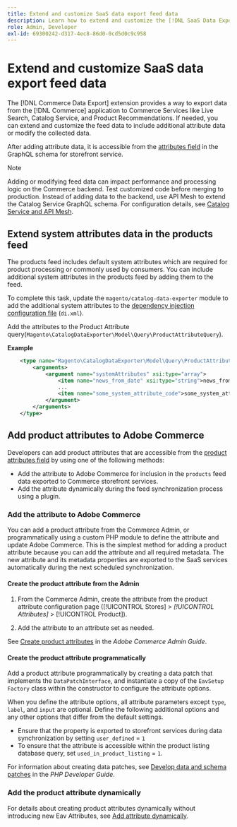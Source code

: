 ```yaml
---
title: Extend and customize SaaS data export feed data
description: Learn how to extend and customize the [!DNL SaaS Data Export] feed data.
role: Admin, Developer
exl-id: 69300242-d317-4ec8-86d0-0cd5d0c9c958
---
```

# Extend and customize SaaS data export feed data

The [!DNL Commerce Data Export] extension provides a way to export data from the [!DNL Commerce] application to Commerce Services like Live Search, Catalog Service, and Product Recommendations. If needed, you can extend and customize the feed data to include additional attribute data or modify the collected data.

After adding attribute data, it is accessible from the [attributes field](https://developer.adobe.com/commerce/services/graphql/catalog-service/products/#productviewattribute-type) in the GraphQL schema for storefront service.

>[!NOTE]
>
>Adding or modifying feed data can impact performance and processing logic on the Commerce backend. Test customized code before merging to production. Instead of adding data to the backend, use API Mesh to extend the Catalog Service GraphQL schema. For configuration details, see [Catalog Service and API Mesh](../catalog-service/mesh.md).

## Extend system attributes data in the products feed

The products feed includes default system attributes which are required for product processing or commonly used by consumers. You can include additional system attributes in the products feed by adding them to the feed.

To complete this task, update the `magento/catalog-data-exporter` module to add the additional system attributes to the [dependency injection configuration file](https://developer.adobe.com/commerce/php/development/build/dependency-injection-file/) (`di.xml`).

Add the attributes to the Product Attribute query(`Magento\CatalogDataExporter\Model\Query\ProductAttributeQuery`).

**Example**

```xml
    <type name="Magento\CatalogDataExporter\Model\Query\ProductAttributeQuery">
        <arguments>
            <argument name="systemAttributes" xsi:type="array">
                <item name="news_from_date" xsi:type="string">news_from_date</item>
                ...
                <item name="some_system_attribute_code">some_system_attribute_code</item>
            </argument>
        </arguments>
    </type>
```

## Add product attributes to Adobe Commerce

Developers can add product attributes that are accessible from the [product attributes field](https://developer.adobe.com/commerce/services/graphql/catalog-service/products/#output-fields) by using one of the following methods:

- Add the attribute to Adobe Commerce for inclusion in the `products` feed data exported to Commerce storefront services.
- Add the attribute dynamically during the feed synchronization process using a plugin.

### Add the attribute to Adobe Commerce

You can add a product attribute from the Commerce Admin, or programmatically using a custom PHP module to define the attribute and update Adobe Commerce. This is the simplest method for adding a product attribute because you can add the attribute and all required metadata. The new attribute and its metadata properties are exported to the SaaS services automatically during the next scheduled synchronization.

#### Create the product attribute from the Admin

1. From the Commerce Admin, create the attribute from the product attribute configuration page ([!UICONTROL Stores] > *[!UICONTROL Attributes]* > [!UICONTROL Product]).

1. Add the attribute to an attribute set as needed.

See [Create product attributes](https://experienceleague.adobe.com/en/docs/commerce-admin/catalog/product-attributes/create/attribute-product-create) in the *Adobe Commerce Admin Guide*.

#### Create the product attribute programmatically

Add a product attribute programmatically by creating a data patch that implements the `DataPatchInterface`, and instantiate a copy of the `EavSetup Factory` class within the constructor to configure the attribute options.

When you define the attribute options, all attribute parameters except `type`, `label`, and `input` are optional. Define the following additional options and any other options that differ from the default settings.

- Ensure that the property is exported to storefront services during data synchronization by setting `user_defined` = `1`
- To ensure that the attribute is accessible within the product listing database query, set `used_in_product_listing` = `1`.

For information about creating data patches, see [Develop data and schema patches](https://developer.adobe.com/commerce/php/development/components/declarative-schema/patches/) in the *PHP Developer Guide*.

### Add the product attribute dynamically

For details about creating product attributes dynamically without introducing new Eav Attributes, see [Add attribute dynamically](add-attribute-dynamically.md).
